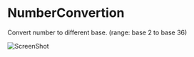 # NumberConvertion
Convert number to different base.  (range: base 2 to base 36) 

![ScreenShot](execution.PNG)
